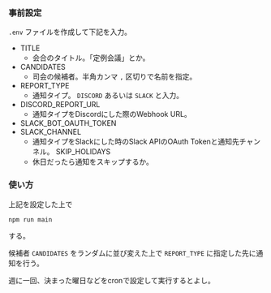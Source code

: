 ### 事前設定


`.env` ファイルを作成して下記を入力。

- TITLE
  - 会合のタイトル。「定例会議」とか。
- CANDIDATES
  - 司会の候補者。半角カンマ `,` 区切りで名前を指定。
- REPORT_TYPE
  - 通知タイプ。 `DISCORD` あるいは `SLACK` と入力。
- DISCORD_REPORT_URL
  - 通知タイプをDiscordにした際のWebhook URL。
- SLACK_BOT_OAUTH_TOKEN
- SLACK_CHANNEL
  - 通知タイプをSlackにした時のSlack APIのOAuth Tokenと通知先チャンネル。
SKIP_HOLIDAYS
  - 休日だったら通知をスキップするか。

### 使い方


上記を設定した上で

```
npm run main
```

する。

候補者 `CANDIDATES` をランダムに並び変えた上で `REPORT_TYPE` に指定した先に通知を行う。

週に一回、決まった曜日などをcronで設定して実行するとよし。